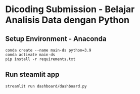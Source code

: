 # Dicoding Submission - Belajar Analisis Data dengan Python

## Setup Environment - Anaconda

```
conda create --name main-ds python=3.9
conda activate main-ds
pip install -r requirements.txt
```

## Run steamlit app

```
streamlit run dashboard/dashboard.py
```
